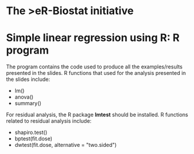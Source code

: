 # The >eR-Biostat initiative
# Simple linear regression using R: R program
The program  contains the code used to produce all the examples/results presented in the slides. 
R functions that used for the analysis presented in the slides include:

* lm()
* anova()
* summary()

For residual analysis, the R package **lmtest** should be installed.  R functions related to residual analysis include:

* shapiro.test()
* bptest(fit.dose)
* dwtest(fit.dose, alternative = "two.sided")
